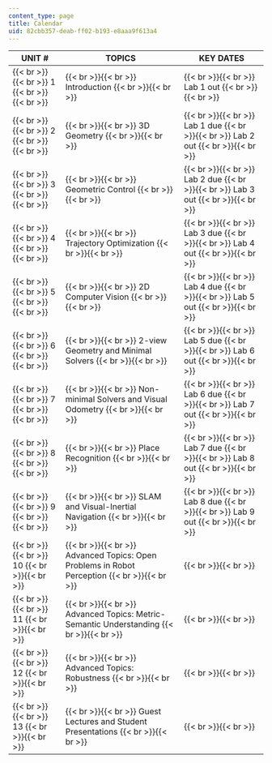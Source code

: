 ```yaml
---
content_type: page
title: Calendar
uid: 82cbb357-deab-ff02-b193-e8aaa9f613a4
---
```


| UNIT # | TOPICS | KEY DATES |
| --- | --- | --- |
|  {{< br >}}{{< br >}} 1 {{< br >}}{{< br >}}  |  {{< br >}}{{< br >}} Introduction {{< br >}}{{< br >}}  |  {{< br >}}{{< br >}} Lab 1 out {{< br >}}{{< br >}}  |
|  {{< br >}}{{< br >}} 2 {{< br >}}{{< br >}}  |  {{< br >}}{{< br >}} 3D Geometry {{< br >}}{{< br >}}  |  {{< br >}}{{< br >}} Lab 1 due {{< br >}}{{< br >}} Lab 2 out {{< br >}}{{< br >}}  |
|  {{< br >}}{{< br >}} 3 {{< br >}}{{< br >}}  |  {{< br >}}{{< br >}} Geometric Control {{< br >}}{{< br >}}  |  {{< br >}}{{< br >}} Lab 2 due {{< br >}}{{< br >}} Lab 3 out {{< br >}}{{< br >}}  |
|  {{< br >}}{{< br >}} 4 {{< br >}}{{< br >}}  |  {{< br >}}{{< br >}} Trajectory Optimization {{< br >}}{{< br >}}  |  {{< br >}}{{< br >}} Lab 3 due {{< br >}}{{< br >}} Lab 4 out {{< br >}}{{< br >}}  |
|  {{< br >}}{{< br >}} 5 {{< br >}}{{< br >}}  |  {{< br >}}{{< br >}} 2D Computer Vision {{< br >}}{{< br >}}  |  {{< br >}}{{< br >}} Lab 4 due {{< br >}}{{< br >}} Lab 5 out {{< br >}}{{< br >}}  |
|  {{< br >}}{{< br >}} 6 {{< br >}}{{< br >}}  |  {{< br >}}{{< br >}} 2-view Geometry and Minimal Solvers {{< br >}}{{< br >}}  |  {{< br >}}{{< br >}} Lab 5 due {{< br >}}{{< br >}} Lab 6 out {{< br >}}{{< br >}}  |
|  {{< br >}}{{< br >}} 7 {{< br >}}{{< br >}}  |  {{< br >}}{{< br >}} Non-minimal Solvers and Visual Odometry {{< br >}}{{< br >}}  |  {{< br >}}{{< br >}} Lab 6 due {{< br >}}{{< br >}} Lab 7 out {{< br >}}{{< br >}}  |
|  {{< br >}}{{< br >}} 8 {{< br >}}{{< br >}}  |  {{< br >}}{{< br >}} Place Recognition {{< br >}}{{< br >}}  |  {{< br >}}{{< br >}} Lab 7 due {{< br >}}{{< br >}} Lab 8 out {{< br >}}{{< br >}}  |
|  {{< br >}}{{< br >}} 9 {{< br >}}{{< br >}}  |  {{< br >}}{{< br >}} SLAM and Visual-Inertial Navigation {{< br >}}{{< br >}}  |  {{< br >}}{{< br >}} Lab 8 due {{< br >}}{{< br >}} Lab 9 out {{< br >}}{{< br >}}  |
|  {{< br >}}{{< br >}} 10 {{< br >}}{{< br >}}  |  {{< br >}}{{< br >}} Advanced Topics: Open Problems in Robot Perception {{< br >}}{{< br >}}  |  {{< br >}}{{< br >}}  |
|  {{< br >}}{{< br >}} 11 {{< br >}}{{< br >}}  |  {{< br >}}{{< br >}} Advanced Topics: Metric-Semantic Understanding {{< br >}}{{< br >}}  |  {{< br >}}{{< br >}}  |
|  {{< br >}}{{< br >}} 12 {{< br >}}{{< br >}}  |  {{< br >}}{{< br >}} Advanced Topics: Robustness {{< br >}}{{< br >}}  |  {{< br >}}{{< br >}}  |
|  {{< br >}}{{< br >}} 13 {{< br >}}{{< br >}}  |  {{< br >}}{{< br >}} Guest Lectures and Student Presentations {{< br >}}{{< br >}}  |  {{< br >}}{{< br >}}